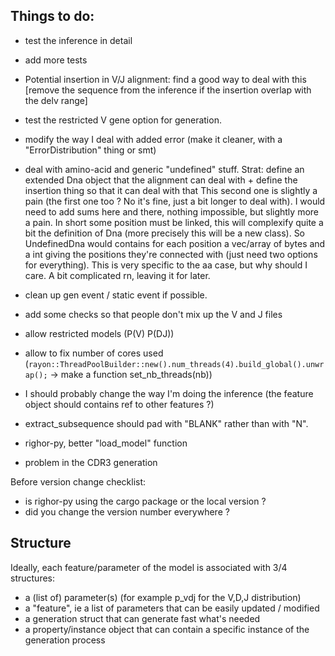 ## Things to do:

- test the inference in detail
- add more tests
- Potential insertion in V/J alignment: find a good way to deal with this [remove the sequence from the inference if the insertion overlap with the delv range]
- test the restricted V gene option for generation.
- modify the way I deal with added error (make it cleaner, with a "ErrorDistribution" thing or smt)
- deal with amino-acid and generic "undefined" stuff.
  Strat: define an extended Dna object that the alignment can deal with +
  define the insertion thing so that it can deal with that
	  This second one is slightly a pain (the first one too ? No it's fine, just a bit longer to deal with).
		I would need to add sums here and there, nothing impossible, but slightly more a pain. In short some position must be linked, this will complexify quite a bit the definition of Dna (more precisely this will be a new class). So
	UndefinedDna would contains for each position a vec/array of bytes and a int giving the positions they're connected with  (just need two options for everything). This is very specific to the aa case, but why should I care. A bit complicated rn, leaving it for later.
- clean up gen event / static event if possible.
- add some checks so that people don't mix up the V and J files
- allow restricted models (P(V) P(DJ))
- allow to fix number of cores used (```rayon::ThreadPoolBuilder::new().num_threads(4).build_global().unwrap();``` -> make a function set_nb_threads(nb))
- I should probably change the way I'm doing the inference (the feature object should contains ref to other features ?)

- extract_subsequence should pad with "BLANK" rather than with "N".


- righor-py, better "load_model" function
- problem in the CDR3 generation

Before version change checklist:
- is righor-py using the cargo package or the local version ?
- did you change the version number everywhere ?





## Structure

Ideally, each feature/parameter of the model is associated with 3/4 structures:
- a (list of) parameter(s) (for example p_vdj for the V,D,J distribution)
- a "feature", ie a list of parameters that can be easily updated / modified
- a generation struct that can generate fast what's needed
- a property/instance object that can contain a specific instance of the generation process
